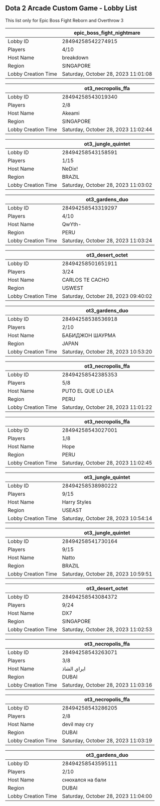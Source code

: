 ## Dota 2 Arcade Custom Game - Lobby List

This list only for Epic Boss Fight Reborn and Overthrow 3

|  | epic_boss_fight_nightmare |
| ------ | ------ |
| Lobby ID | 28494258542274915 |
| Players | 4/10 |
| Host Name | breakdown |
| Region | SINGAPORE |
| Lobby Creation Time | Saturday, October 28, 2023 11:01:08 |


|  | ot3_necropolis_ffa |
| ------ | ------ |
| Lobby ID | 28494258543019340 |
| Players | 2/8 |
| Host Name | Akeami |
| Region | SINGAPORE |
| Lobby Creation Time | Saturday, October 28, 2023 11:02:44 |


|  | ot3_jungle_quintet |
| ------ | ------ |
| Lobby ID | 28494258543158591 |
| Players | 1/15 |
| Host Name | NeDix! |
| Region | BRAZIL |
| Lobby Creation Time | Saturday, October 28, 2023 11:03:02 |


|  | ot3_gardens_duo |
| ------ | ------ |
| Lobby ID | 28494258543319297 |
| Players | 4/10 |
| Host Name | QwYth- |
| Region | PERU |
| Lobby Creation Time | Saturday, October 28, 2023 11:03:24 |


|  | ot3_desert_octet |
| ------ | ------ |
| Lobby ID | 28494258501651911 |
| Players | 3/24 |
| Host Name | CARLOS TE CACHO |
| Region | USWEST |
| Lobby Creation Time | Saturday, October 28, 2023 09:40:02 |


|  | ot3_gardens_duo |
| ------ | ------ |
| Lobby ID | 28494258538536918 |
| Players | 2/10 |
| Host Name | БАБИДЖОН ШАУРМА |
| Region | JAPAN |
| Lobby Creation Time | Saturday, October 28, 2023 10:53:20 |


|  | ot3_necropolis_ffa |
| ------ | ------ |
| Lobby ID | 28494258542385353 |
| Players | 5/8 |
| Host Name | PUTO EL QUE LO LEA |
| Region | PERU |
| Lobby Creation Time | Saturday, October 28, 2023 11:01:22 |


|  | ot3_necropolis_ffa |
| ------ | ------ |
| Lobby ID | 28494258543027001 |
| Players | 1/8 |
| Host Name | Hope |
| Region | PERU |
| Lobby Creation Time | Saturday, October 28, 2023 11:02:45 |


|  | ot3_jungle_quintet |
| ------ | ------ |
| Lobby ID | 28494258538980222 |
| Players | 9/15 |
| Host Name | Harry Styles |
| Region | USEAST |
| Lobby Creation Time | Saturday, October 28, 2023 10:54:14 |


|  | ot3_jungle_quintet |
| ------ | ------ |
| Lobby ID | 28494258541730164 |
| Players | 9/15 |
| Host Name | Natto |
| Region | BRAZIL |
| Lobby Creation Time | Saturday, October 28, 2023 10:59:51 |


|  | ot3_desert_octet |
| ------ | ------ |
| Lobby ID | 28494258543084372 |
| Players | 9/24 |
| Host Name | DX7 |
| Region | SINGAPORE |
| Lobby Creation Time | Saturday, October 28, 2023 11:02:53 |


|  | ot3_necropolis_ffa |
| ------ | ------ |
| Lobby ID | 28494258543263071 |
| Players | 3/8 |
| Host Name | ايراي الشاذ |
| Region | DUBAI |
| Lobby Creation Time | Saturday, October 28, 2023 11:03:16 |


|  | ot3_necropolis_ffa |
| ------ | ------ |
| Lobby ID | 28494258543286205 |
| Players | 2/8 |
| Host Name | devil may cry |
| Region | DUBAI |
| Lobby Creation Time | Saturday, October 28, 2023 11:03:19 |


|  | ot3_gardens_duo |
| ------ | ------ |
| Lobby ID | 28494258543595111 |
| Players | 2/10 |
| Host Name | снюхался на бали |
| Region | DUBAI |
| Lobby Creation Time | Saturday, October 28, 2023 11:04:00 |


